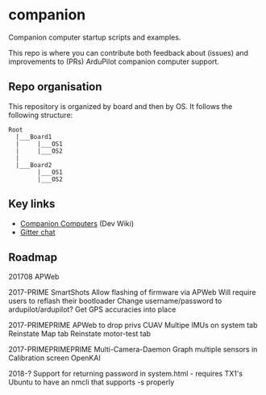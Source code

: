 # companion

Companion computer startup scripts and examples.

This repo is where you can contribute both feedback about (issues) and improvements to (PRs) ArduPilot companion computer support.


## Repo organisation

This repository is organized by board and then by OS. It follows the following structure:

```
Root
  |___Board1
  |     |___OS1
  |     |___OS2
  |
  |___Board2
  		|___OS1
  		|___OS2
```  
## Key links

* [Companion Computers](http://ardupilot.org/dev/docs/companion-computers.html) (Dev Wiki)
* [Gitter chat](https://gitter.im/ArduPilot/companion)


## Roadmap

201708
  APWeb

2017-PRIME
  SmartShots
  Allow flashing of firmware via APWeb
    Will require users to reflash their bootloader
  Change username/password to ardupilot/ardupilot?
  Get GPS accuracies into place

2017-PRIMEPRIME
  APWeb to drop privs
  CUAV
  Multipe IMUs on system tab
  Reinstate Map tab
  Reinstate motor-test tab


2017-PRIMEPRIMEPRIME
  Multi-Camera-Daemon
  Graph multiple sensors in Calibration screen
  OpenKAI

2018-?
  Support for returning password in system.html
    - requires TX1's Ubuntu to have an nmcli that supports -s properly
